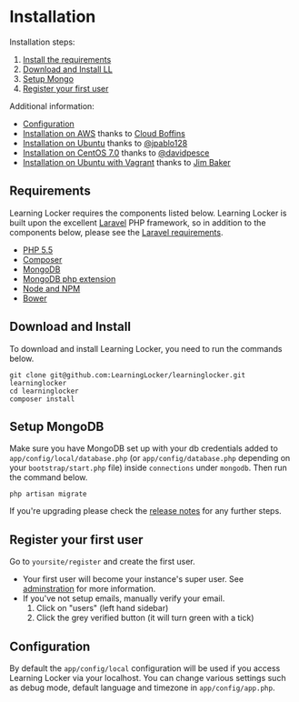 ---
---

# Installation

Installation steps:

1. [Install the requirements](#requirements)
2. [Download and Install LL](#download-and-install)
3. [Setup Mongo](#setup-mongodb)
4. [Register your first user](#register-your-first-user)

Additional information:

- [Configuration](#configuration)
- [Installation on AWS](http://cloudboffins.com/advanced-projects/learning-locker-lrs-free-server-part-1/) thanks to [Cloud Boffins](http://cloudboffins.com)
- [Installation on Ubuntu](http://www.jpablo128.com/how_to_install_learning_locker/) thanks to [@jpablo128](https://twitter.com/jpablo128)
- [Installation on CentOS 7.0](https://gist.github.com/davidpesce/7d6e1b81594ecbc72311) thanks to [@davidpesce](https://github.com/davidpesce)
- [Installation on Ubuntu with Vagrant](http://www.jmblog.org/blog/2015/02/03/learning-locker-vagrant) thanks to [Jim Baker](http://www.jmblog.org)

## Requirements
Learning Locker requires the components listed below. Learning Locker is built upon the excellent [Laravel](http://laravel.com) PHP framework, so in addition to the components below, please see the [Laravel requirements](http://laravel.com/docs/4.2#server-requirements).

* [PHP 5.5](http://php.net)
* [Composer](http://getcomposer.org)
* [MongoDB](http://mongodb.org)
* [MongoDB php extension](http://www.php.net/manual/en/mongo.installation.php)
* [Node and NPM](http://nodejs.org)
* [Bower](http://bower.io)

## Download and Install
To download and install Learning Locker, you need to run the commands below.

    git clone git@github.com:LearningLocker/learninglocker.git learninglocker
    cd learninglocker
    composer install

## Setup MongoDB
Make sure you have MongoDB set up with your db credentials added to `app/config/local/database.php` (or `app/config/database.php` depending on your `bootstrap/start.php` file) inside `connections` under `mongodb`. Then run the command below.

    php artisan migrate

If you're upgrading please check the [release notes](https://github.com/LearningLocker/learninglocker/releases) for any further steps.

## Register your first user
Go to `yoursite/register` and create the first user.

- Your first user will become your instance's super user. See [adminstration](../adminstration) for more information.
- If you've not setup emails, manually verify your email.
  1. Click on "users" (left hand sidebar)
  2. Click the grey verified button (it will turn green with a tick)

## Configuration
By default the `app/config/local` configuration will be used if you access Learning Locker via your localhost. You can change various settings such as debug mode, default language and timezone in `app/config/app.php`.
